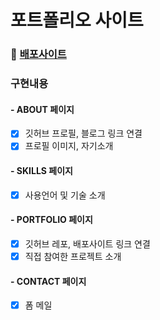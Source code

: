 # 포트폴리오 사이트

### 🚀 [배포사이트](https://suyeon-hong.netlify.app)

### 구현내용
#### - ABOUT 페이지

- [x] 깃허브 프로필, 블로그 링크 연결
- [x] 프로필 이미지, 자기소개

#### - SKILLS 페이지

- [x] 사용언어 및 기술 소개

#### - PORTFOLIO 페이지

- [x] 깃허브 레포, 배포사이트 링크 연결
- [x] 직접 참여한 프로젝트 소개

#### - CONTACT 페이지

- [x] 폼 메일
